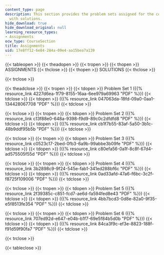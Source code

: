 ```yaml
---
content_type: page
description: This section provides the problem sets assigned for the course along
  with solutions.
hide_download: true
hide_download_original: null
learning_resource_types:
- Assignments
ocw_type: CourseSection
title: Assignments
uid: 17e8ff12-6e84-284a-09e4-aa15bea7a139
---
```


{{< tableopen >}}
{{< theadopen >}}
{{< tropen >}}
{{< thopen >}}
ASSIGNMENTS
{{< thclose >}}
{{< thopen >}}
SOLUTIONS
{{< thclose >}}

{{< trclose >}}

{{< theadclose >}}
{{< tropen >}}
{{< tdopen >}}
Problem Set 1 ({{% resource_link 4227d6ea-1f79-8155-16aa-6ee979a69963 "PDF" %}})
{{< tdclose >}}
{{< tdopen >}}
({{% resource_link 047063da-18fd-09a0-0aa1-134428067708 "PDF" %}})
{{< tdclose >}}

{{< trclose >}}
{{< tropen >}}
{{< tdopen >}}
Problem Set 2 ({{% resource_link c13f88e0-648a-9398-f9d9-89c0c2dfdfd8 "PDF" %}})
{{< tdclose >}}
{{< tdopen >}}
({{% resource_link cb1f7b55-83af-5a50-3b1c-48b9ddf95b5b "PDF" %}})
{{< tdclose >}}

{{< trclose >}}
{{< tropen >}}
{{< tdopen >}}
Problem Set 3 ({{% resource_link c0523c17-2bed-0fb3-6a9b-99abbe3b09fe "PDF" %}})
{{< tdclose >}}
{{< tdopen >}}
({{% resource_link c80efa56-0a1f-8c8f-67d4-ad575505f55d "PDF" %}})
{{< tdclose >}}

{{< trclose >}}
{{< tropen >}}
{{< tdopen >}}
Problem Set 4 ({{% resource_link 3b2898c9-9f24-545e-fab1-341ed288bf6c "PDF" %}})
{{< tdclose >}}
{{< tdopen >}}
({{% resource_link 0ad33afd-47a6-f6bc-3c2f-f8725f109006 "PDF" %}})
{{< tdclose >}}

{{< trclose >}}
{{< tropen >}}
{{< tdopen >}}
Problem Set 5 ({{% resource_link 2f39385c-c851-fcd7-ae6d-fa594fed8e43 "PDF" %}})
{{< tdclose >}}
{{< tdopen >}}
({{% resource_link 4bb7bcd3-0d8e-82a0-9f35-e5f8513fe354 "PDF" %}})
{{< tdclose >}}

{{< trclose >}}
{{< tropen >}}
{{< tdopen >}}
Problem Set 6 ({{% resource_link 707ed92d-e647-e04b-b1f7-69e5f84b5d0b "PDF" %}})
{{< tdclose >}}
{{< tdopen >}}
({{% resource_link 84ca3f9c-ef3e-8823-188f-f91d59f90fa7 "PDF" %}})
{{< tdclose >}}

{{< trclose >}}

{{< tableclose >}}